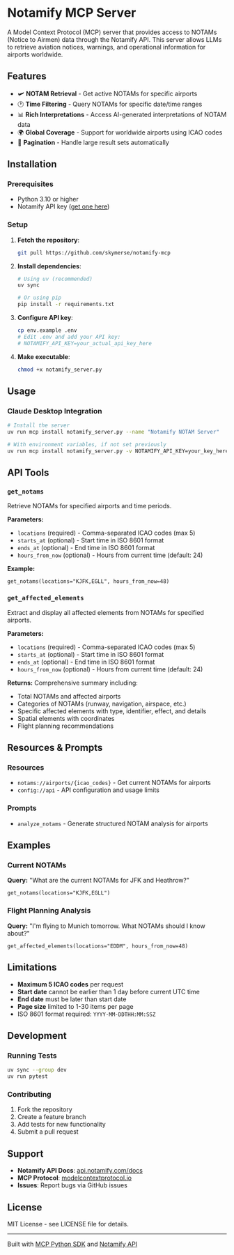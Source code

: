 # Notamify MCP Server

A Model Context Protocol (MCP) server that provides access to NOTAMs (Notice to Airmen) data through the Notamify API. This server allows LLMs to retrieve aviation notices, warnings, and operational information for airports worldwide.

## Features

- 🛩️ **NOTAM Retrieval** - Get active NOTAMs for specific airports
- 🕐 **Time Filtering** - Query NOTAMs for specific date/time ranges
- 📊 **Rich Interpretations** - Access AI-generated interpretations of NOTAM data
- 🌍 **Global Coverage** - Support for worldwide airports using ICAO codes
- 📄 **Pagination** - Handle large result sets automatically

## Installation

### Prerequisites

- Python 3.10 or higher
- Notamify API key ([get one here](https://api.notamify.com))

### Setup

1. **Fetch the repository**:
   ```bash
   git pull https://github.com/skymerse/notamify-mcp
   ```


2. **Install dependencies**:
   ```bash
   # Using uv (recommended)
   uv sync
   
   # Or using pip
   pip install -r requirements.txt
   ```

3. **Configure API key**:
   ```bash
   cp env.example .env
   # Edit .env and add your API key:
   # NOTAMIFY_API_KEY=your_actual_api_key_here
   ```

4. **Make executable**:
   ```bash
   chmod +x notamify_server.py
   ```

## Usage

### Claude Desktop Integration
```bash
# Install the server
uv run mcp install notamify_server.py --name "Notamify NOTAM Server"

# With environment variables, if not set previously
uv run mcp install notamify_server.py -v NOTAMIFY_API_KEY=your_key_here
```

## API Tools

### `get_notams`
Retrieve NOTAMs for specified airports and time periods.

**Parameters:**
- `locations` (required) - Comma-separated ICAO codes (max 5)
- `starts_at` (optional) - Start time in ISO 8601 format
- `ends_at` (optional) - End time in ISO 8601 format
- `hours_from_now` (optional) - Hours from current time (default: 24)

**Example:**
```
get_notams(locations="KJFK,EGLL", hours_from_now=48)
```

### `get_affected_elements`
Extract and display all affected elements from NOTAMs for specified airports.

**Parameters:**
- `locations` (required) - Comma-separated ICAO codes (max 5)
- `starts_at` (optional) - Start time in ISO 8601 format  
- `ends_at` (optional) - End time in ISO 8601 format
- `hours_from_now` (optional) - Hours from current time (default: 24)

**Returns:** Comprehensive summary including:
- Total NOTAMs and affected airports
- Categories of NOTAMs (runway, navigation, airspace, etc.)
- Specific affected elements with type, identifier, effect, and details
- Spatial elements with coordinates
- Flight planning recommendations

## Resources & Prompts

### Resources
- `notams://airports/{icao_codes}` - Get current NOTAMs for airports
- `config://api` - API configuration and usage limits

### Prompts
- `analyze_notams` - Generate structured NOTAM analysis for airports

## Examples

### Current NOTAMs
**Query:** "What are the current NOTAMs for JFK and Heathrow?"
```
get_notams(locations="KJFK,EGLL")
```

### Flight Planning Analysis
**Query:** "I'm flying to Munich tomorrow. What NOTAMs should I know about?"
```
get_affected_elements(locations="EDDM", hours_from_now=48)
```

## Limitations

- **Maximum 5 ICAO codes** per request
- **Start date** cannot be earlier than 1 day before current UTC time
- **End date** must be later than start date
- **Page size** limited to 1-30 items per page
- ISO 8601 format required: `YYYY-MM-DDTHH:MM:SSZ`

## Development

### Running Tests
```bash
uv sync --group dev
uv run pytest
```

### Contributing
1. Fork the repository
2. Create a feature branch
3. Add tests for new functionality
4. Submit a pull request

## Support

- **Notamify API Docs**: [api.notamify.com/docs](https://api.notamify.com/docs)
- **MCP Protocol**: [modelcontextprotocol.io](https://modelcontextprotocol.io)
- **Issues**: Report bugs via GitHub issues

## License

MIT License - see LICENSE file for details.

---

Built with [MCP Python SDK](https://github.com/modelcontextprotocol/python-sdk) and [Notamify API](https://api.notamify.com) 